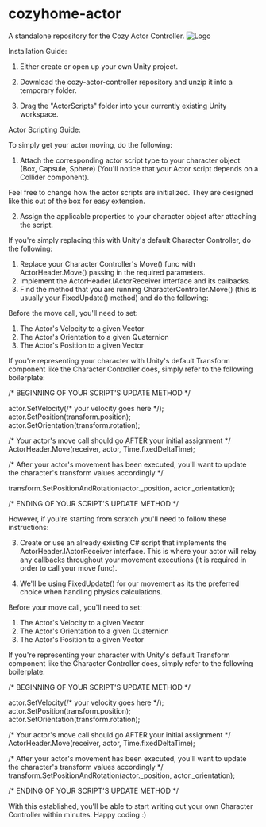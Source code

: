 # cozyhome-actor
 A standalone repository for the Cozy Actor Controller.
![Logo](https://user-images.githubusercontent.com/70460173/114629508-b586e780-9c86-11eb-84e0-d318de938c9f.png)

Installation Guide:

1. Either create or open up your own Unity project. 

2. Download the cozy-actor-controller repository and unzip it into a temporary folder.

3. Drag the "ActorScripts" folder into your currently existing Unity workspace.

Actor Scripting Guide:

To simply get your actor moving, do the following:

1. Attach the corresponding actor script type to your character object (Box, Capsule, Sphere)
(You'll notice that your Actor script
depends on a Collider component).

Feel free to change how the actor scripts are initialized. They are designed like this out of the box for easy
extension.

2. Assign the applicable properties to your character object after attaching the script.

If you're simply replacing this with Unity's default Character Controller, do the following:

1. Replace your Character Controller's Move() func with ActorHeader.Move() passing in the required parameters.
2. Implement the ActorHeader.IActorReceiver interface and its callbacks.
3. Find the method that you are running CharacterController.Move() (this is usually your FixedUpdate() method) and do the following:

Before the move call, you'll need to set: 
1. The Actor's Velocity to a given Vector
2. The Actor's Orientation to a given Quaternion
3. The Actor's Position to a given Vector

If you're representing your character with Unity's default Transform component like the Character Controller does, simply refer to the following boilerplate:

/* BEGINNING OF YOUR SCRIPT'S UPDATE METHOD */

actor.SetVelocity(/* your velocity goes here */);
actor.SetPosition(transform.position);
actor.SetOrientation(transform.rotation);

/* Your actor's move call should go AFTER your initial assignment */
ActorHeader.Move(receiver, actor, Time.fixedDeltaTime);

/* After your actor's movement has been executed, you'll want to update the character's transform values accordingly */

transform.SetPositionAndRotation(actor._position, actor._orientation);

/* ENDING OF YOUR SCRIPT'S UPDATE METHOD */

However, if you're starting from scratch you'll need to follow these instructions:

3. Create or use an already existing C# script that implements the ActorHeader.IActorReceiver interface. This is where your actor
will relay any callbacks throughout your movement executions (it is required in order to call your move func).

4. We'll be using FixedUpdate() for our movement as its the preferred choice when handling physics calculations.

Before your move call, you'll need to set: 
1. The Actor's Velocity to a given Vector
2. The Actor's Orientation to a given Quaternion
3. The Actor's Position to a given Vector

If you're representing your character with Unity's default Transform component like the Character Controller does, simply refer to the following boilerplate:

/* BEGINNING OF YOUR SCRIPT'S UPDATE METHOD */

actor.SetVelocity(/* your velocity goes here */);
actor.SetPosition(transform.position);
actor.SetOrientation(transform.rotation);

/* Your actor's move call should go AFTER your initial assignment */
ActorHeader.Move(receiver, actor, Time.fixedDeltaTime);

/* After your actor's movement has been executed, you'll want to update the character's transform values accordingly */
transform.SetPositionAndRotation(actor._position, actor._orientation);

/* ENDING OF YOUR SCRIPT'S UPDATE METHOD */

With this established, you'll be able to start writing out your own Character Controller within minutes. Happy coding :)
